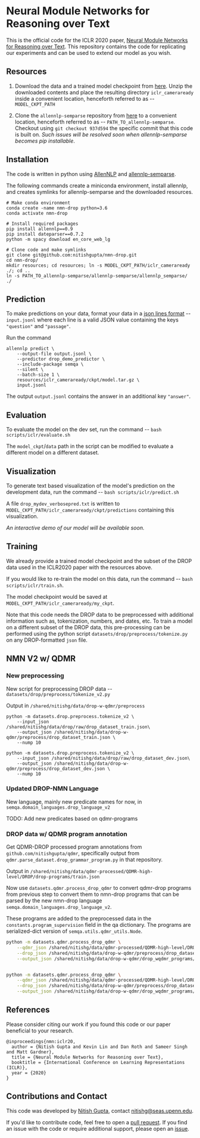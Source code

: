 # Neural Module Networks for Reasoning over TextThis is the official code for the ICLR 2020 paper, [Neural Module Networks for Reasoning over Text](https://arxiv.org/abs/1912.04971).This repository contains the code for replicating our experiments and can be used to extend our model as you wish.## Resources1. Download the data and a trained model checkpoint from [here](https://drive.google.com/drive/folders/1ZPnQqQHBrWXEF4z3yTK5wL5sCI8gG98T?usp=sharing).Unzip the downloaded contents and place the resulting directory `iclr_cameraready` inside a convenient location, henceforth referred to as -- `MODEL_CKPT_PATH` 2. Clone the `allennlp-semparse` repository from [here](https://github.com/allenai/allennlp-semparse) to a convenient location, henceforth referred to as -- `PATH_TO_allennlp-semparse`. Checkout using `git checkout 937d594` the specific commit that this code is built on.  *Such issues will be resolved soon when allennlp-semparse becomes pip installable*.## InstallationThe code is written in python using [AllenNLP](https://github.com/allenai/allennlp) and[allennlp-semparse](https://github.com/allenai/allennlp-semparse).The following commands create a miniconda environment, install allennlp, and creates symlinks for allennlp-semparse and the downloaded resources.```# Make conda environmentconda create -name nmn-drop python=3.6conda activate nmn-drop# Install required packagespip install allennlp==0.9pip install dateparser==0.7.2python -m spacy download en_core_web_lg# Clone code and make symlinksgit clone git@github.com:nitishgupta/nmn-drop.gitcd nmn-drop/mkdir resources; cd resources; ln -s MODEL_CKPT_PATH/iclr_cameraready ./; cd ..    ln -s PATH_TO_allennlp-semparse/allennlp-semparse/allennlp_semparse/ ./ ```## PredictionTo make predictions on your data, format your data in a [json lines format](http://jsonlines.org/) -- `input.jsonl`where each line is a valid JSON value containing the keys `"question"` and `"passage"`.Run the command```allennlp predict \    --output-file output.jsonl \    --predictor drop_demo_predictor \    --include-package semqa \    --silent \    --batch-size 1 \     resources/iclr_cameraready/ckpt/model.tar.gz \    input.jsonl```The output `output.jsonl` contains the answer in an additional key `"answer"`.   ## EvaluationTo evaluate the model on the dev set, run the command -- `bash scripts/iclr/evaluate.sh` The `model_ckpt`/`data` path in the script can be modified to evaluate a different model on a different dataset.## VisualizationTo generate text based visualization of the model's prediction on the development data, run the command -- `bash scripts/iclr/predict.sh`A file `drop_mydev_verbosepred.txt` is written to `MODEL_CKPT_PATH/iclr_cameraready/ckpt/predictions` containing this visualization.*An interactive demo of our model will be available soon.*## TrainingWe already provide a trained model checkpoint and the subset of the DROP data used in the ICLR2020 paper with the resources above.If you would like to re-train the model on this data, run the command -- `bash scripts/iclr/train.sh`.The model checkpoint would be saved at `MODEL_CKPT_PATH/iclr_cameraready/my_ckpt`.Note that this code needs the DROP data to be preprocessed with additional information such as, tokenization, numbers, and dates, etc.To train a model on a different subset of the DROP data, this pre-processing can be performed using the python script `datasets/drop/preprocess/tokenize.py` on any DROP-formatted `json` file.## NMN V2 w/ QDMR### New preprocessing New script for preprocessing DROP data -- `datasets/drop/preprocess/tokenize_v2.py`Output in `/shared/nitishg/data/drop-w-qdmr/preprocess````python -m datasets.drop.preprocess.tokenize_v2 \    --input_json /shared/nitishg/data/drop/raw/drop_dataset_train.json\    --output_json /shared/nitishg/data/drop-w-qdmr/preprocess/drop_dataset_train.json \    --nump 10python -m datasets.drop.preprocess.tokenize_v2 \    --input_json /shared/nitishg/data/drop/raw/drop_dataset_dev.json\    --output_json /shared/nitishg/data/drop-w-qdmr/preprocess/drop_dataset_dev.json \    --nump 10```### Updated DROP-NMN LanguageNew language, mainly new predicate names for now, in `semqa.domain_languages.drop_language_v2`TODO: Add new predicates based on qdmr-programs ### DROP data w/ QDMR program annotationGet QDMR-DROP processed program annotations from `github.com/nitishgupta/qdmr`, specifically output from `qdmr.parse_dataset.drop_grammar_program.py` in that repository.Output in `/shared/nitishg/data/qdmr-processed/QDMR-high-level/DROP/drop-programs/train.json`Now use `datasets.qdmr.process_drop_qdmr` to convert qdmr-drop programs from previous step to convert them to nmn-drop programs that can be parsed by the new nmn-drop language `semqa.domain_languages.drop_language_v2`.These programs are added to the preprocessed data in the `constants.program_supervision` field in the qa dictionary.The programs are serialized-dict version of `semqa.utils.qdmr_utils.Node`. ```bashpython -m datasets.qdmr.process_drop_qdmr \    --qdmr_json /shared/nitishg/data/qdmr-processed/QDMR-high-level/DROP/drop-programs/train.json \    --drop_json /shared/nitishg/data/drop-w-qdmr/preprocess/drop_dataset_train.json \    --output_json /shared/nitishg/data/drop-w-qdmr/drop_wqdmr_programs/drop_dataset_train.jsonpython -m datasets.qdmr.process_drop_qdmr \    --qdmr_json /shared/nitishg/data/qdmr-processed/QDMR-high-level/DROP/drop-programs/dev.json \    --drop_json /shared/nitishg/data/drop-w-qdmr/preprocess/drop_dataset_dev.json \    --output_json /shared/nitishg/data/drop-w-qdmr/drop_wqdmr_programs/drop_dataset_dev.json```## ReferencesPlease consider citing our work if you found this code or our paper beneficial to your research.```@inproceedings{nmn:iclr20,  author = {Nitish Gupta and Kevin Lin and Dan Roth and Sameer Singh and Matt Gardner},  title = {Neural Module Networks for Reasoning over Text},  booktitle = {International Conference on Learning Representations (ICLR)},  year = {2020}}```## Contributions and ContactThis code was developed by [Nitish Gupta](https://nitishgupta.github.io), contact [nitishg@seas.upenn.edu](mailto:nitishg@seas.upenn.edu).If you'd like to contribute code, feel free to open a [pull request](https://github.com/nitishgupta/nmn-drop/pulls).If you find an issue with the code or require additional support, please open an [issue](https://github.com/nitishgupta/nmn-drop/issues).